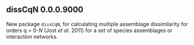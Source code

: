 ## dissCqN 0.0.0.9000

New package `dissCqN`, for calculating multiple assemblage dissimilarity for
orders q = 0-*N* (Jost *et al.* 2011) for a set of species assemblages or
interaction networks.
